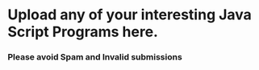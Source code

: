 # Upload any of your interesting Java Script Programs here. 
### Please avoid Spam and Invalid submissions
